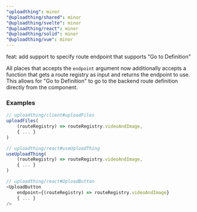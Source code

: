 ```yaml
---
"uploadthing": minor
"@uploadthing/shared": minor
"@uploadthing/svelte": minor
"@uploadthing/react": minor
"@uploadthing/solid": minor
"@uploadthing/vue": minor
---
```


feat: add support to specify route endpoint that supports "Go to Definition"

All places that accepts the `endpoint` argument now additionally accepts a function that gets a route registry as input and returns the endpoint to use. This allows for "Go to Definition" to go to the backend route definition directly from the component.

### Examples  

```ts
// uploadthing/client#uploadFiles
uploadFiles(
    (routeRegistry) => routeRegistry.videoAndImage,
    { ... }
)

// uploadthing/react#useUploadThing
useUploadThing(
    (routeRegistry) => routeRegistry.videoAndImage,
    { ... }
)

// uploadthing/react#UploadButton
<UploadButton
    endpoint={(routeRegistry) => routeRegistry.videoAndImage}
    { ... }
/>
```